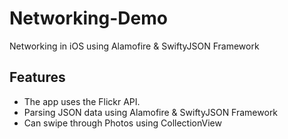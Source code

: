 # Networking-Demo
Networking in iOS using Alamofire &amp; SwiftyJSON Framework

## Features
* The app uses the Flickr API.
* Parsing JSON data using Alamofire &amp; SwiftyJSON Framework
* Can swipe through Photos using CollectionView
